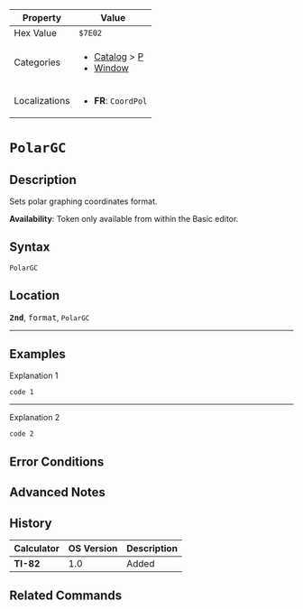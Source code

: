 | Property      | Value |
|---------------|-------|
| Hex Value     | `$7E02`|
| Categories    | <ul><li>[Catalog](<../categories/Catalog.md>) > [P](<../categories/Catalog.md#P>)</li><li>[Window](<../categories/Window.md>)</li></ul> |
| Localizations | <ul><li><b>FR</b>: `CoordPol`</li></ul> |

# `PolarGC`

## Description
Sets polar graphing coordinates format.


<b>Availability</b>: Token only available from within the Basic editor.

## Syntax
`PolarGC`

## Location
<tt><kbd><b>2nd</b></kbd></tt>, <kbd>format</kbd>, `PolarGC`
<hr>

## Examples

Explanation 1
```ti-basic
code 1
```
---
Explanation 2
```ti-basic
code 2
```

## Error Conditions


## Advanced Notes


## History
| Calculator | OS Version | Description |
|------------|------------|-------------|
| <b>TI-82</b> | 1.0 | Added

## Related Commands

    